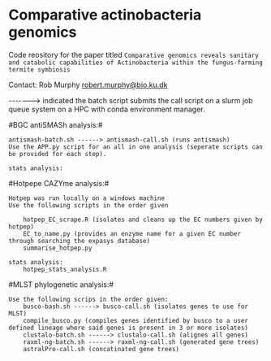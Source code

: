 # Comparative actinobacteria genomics
Code reository for the paper titled `Comparative genomics reveals sanitary and catabolic capabilities of Actinobacteria within the fungus-farming termite symbiosis`


Contact:
	Rob Murphy
	robert.murphy@bio.ku.dk


-------> indicated the batch script submits the call script on a slurm job queue system on a HPC with conda environment manager.


#BGC antiSMASh analysis:#
	
	antismash-batch.sh ------> antismash-call.sh (runs antismash)
	Use the APP.py script for an all in one analysis (seperate scripts can be provided for each step).

	stats analysis:
		

#Hotpepe CAZYme analysis:#
	
	Hotpep was run locally on a windows machine
	Use the following scripts in the order given

		hotpep_EC_scrape.R (isolates and cleans up the EC numbers given by hotpep)
		EC_to_name.py (provides an enzyme name for a given EC number through searching the expasys database)
		summarise_hotpep.py

	stats analysis:
		hotpep_stats_analysis.R

#MLST phylogenetic analysis:#
	
	Use the following scrips in the order given:
		busco-bash.sh ------> busco-call.sh (isolates genes to use for MLST)
		compile_busco.py (compiles genes identified by busco to a user defined lineage where said genes is present in 3 or more isolates)
		clustalo-batch.sh ------> clustalo-call.sh (alignes all genes)
		raxml-ng-batch.sh ------> raxml-ng-call.sh (generated gene trees)
		astralPro-call.sh (concatinated gene trees)
